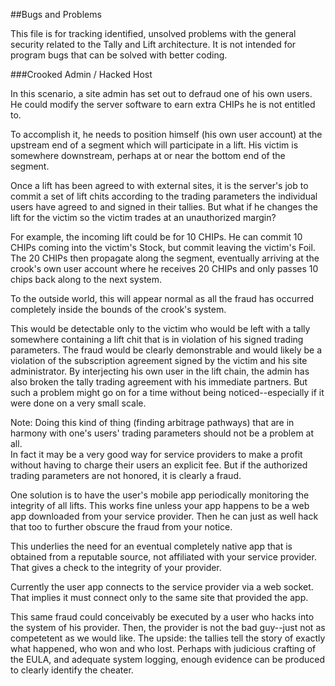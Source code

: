 ##Bugs and Problems

This file is for tracking identified, unsolved problems with the general 
security related to the Tally and Lift architecture.  It is not intended for 
program bugs that can be solved with better coding.

###Crooked Admin / Hacked Host

In this scenario, a site admin has set out to defraud one of his own users.  He
could modify the server software to earn extra CHIPs he is not entitled to.

To accomplish it, he needs to position himself (his own user account) at the 
upstream end of a segment which will participate in a lift.  His victim is 
somewhere downstream, perhaps at or near the bottom end of the segment.

Once a lift has been agreed to with external sites, it is the server's job to
commit a set of lift chits according to the trading parameters the individual
users have agreed to and signed in their tallies.  But what if he changes the
lift for the victim so the victim trades at an unauthorized margin?

For example, the incoming lift could be for 10 CHIPs.  He can commit 10 CHIPs
coming into the victim's Stock, but commit leaving the victim's Foil.  The 20
CHIPs then propagate along the segment, eventually arriving at the crook's own
user account where he receives 20 CHIPs and only passes 10 chips back along to
the next system.

To the outside world, this will appear normal as all the fraud has occurred
completely inside the bounds of the crook's system.

This would be detectable only to the victim who would be left with a tally
somewhere containing a lift chit that is in violation of his signed trading
parameters.  The fraud would be clearly demonstrable and would likely be a
violation of the subscription agreement signed by the victim and his site
administrator.  By interjecting his own user in the lift chain, the admin
has also broken the tally trading agreement with his immediate partners.
But such a problem might go on for a time without being noticed--especially if 
it were done on a very small scale.

Note: Doing this kind of thing (finding arbitrage pathways) that are in 
harmony with one's users' trading parameters should not be a problem at all.  
In fact it may be a very good way for service providers to make a profit 
without having to charge their users an explicit fee.  But if the authorized
trading parameters are not honored, it is clearly a fraud.

One solution is to have the user's mobile app periodically monitoring the
integrity of all lifts.  This works fine unless your app happens to be a web
app downloaded from your service provider.  Then he can just as well hack that
too to further obscure the fraud from your notice.

This underlies the need for an eventual completely native app that is obtained
from a reputable source, not affiliated with your service provider.  That gives
a check to the integrity of your provider.

Currently the user app connects to the service provider via a web socket.  That
implies it must connect only to the same site that provided the app.

This same fraud could conceivably be executed by a user who hacks into the
system of his provider.  Then, the provider is not the bad guy--just not as
competetent as we would like.  The upside: the tallies tell the story of
exactly what happened, who won and who lost.  Perhaps with judicious crafting
of the EULA, and adequate system logging, enough evidence can be produced to
clearly identify the cheater.
